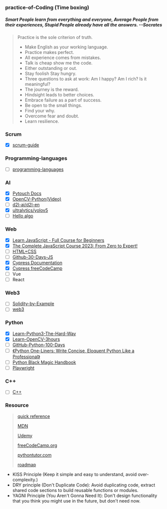 ### practice-of-Coding (Time boxing)

##### Smart People learn from everything and everyone, Average People from their experiences, Stupid People already have all the answers. --Socrates

> Practice is the sole criterion of truth.
>
> - Make English as your working language.
> - Practice makes perfect.
> - All experience comes from mistakes.
> - Talk is cheap show me the code.
> - Either outstanding or out.
> - Stay foolish Stay hungry.
> - Three questions to ask at work: Am I happy? Am I rich? Is it meaningful?
> - The journey is the reward.
> - Hindsight leads to better choices.
> - Embrace failure as a part of success.
> - Be open to the small things.
> - Find your why.
> - Overcome fear and doubt.
> - Learn resilience.

### Scrum

- [X] [scrum-guide](https://scrumguides.org/scrum-guide.html)

### Programming-languages

- [ ] [programming-languages](https://www.coursera.org/learn/programming-languages)

### AI

- [X] [Pytouch Docs](https://pytorch.org/docs/stable/index.html "https://pytorch.org/docs/stable/index.html")
- [X] [OpenCV-Python(Video)](https://www.bilibili.com/video/BV16K411W7x9?vd_source=0d0e1622a8f0252f0b3d7fbc911fe6e9 "https://www.bilibili.com/video/BV16K411W7x9?vd_source=0d0e1622a8f0252f0b3d7fbc911fe6e9")
- [ ] [d2l-ai/d2l-en](https://github.com/d2l-ai/d2l-en)
- [X] [ultralytics/yolov5](https://github.com/ultralytics/yolov5)
- [ ] [Hello algo](https://www.hello-algo.com/)

### Web

- [X] [Learn JavaScript - Full Course for Beginners](https://www.youtube.com/watch?v=PkZNo7MFNFg&list=PLWKjhJtqVAbleDe3_ZA8h3AO2rXar-q2V)
- [X] [The Complete JavaScript Course 2023: From Zero to Expert!](https://www.bilibili.com/video/BV1vA4y197C7/?spm_id_from=333.999.0.0&vd_source=6e8bee86f4b9f15cf78dbd4146208095)
- [ ] [HTML+CSS](https://www.bilibili.com/video/BV1A34y1e7wL/?spm_id_from=333.999.0.0)
- [ ] [Github-30-Days-JS](https://github.com/Asabeneh/30-Days-Of-JavaScript)
- [X] [Cypress Documentation](https://docs.cypress.io/guides/overview/why-cypress)
- [X] [Cypress freeCodeCamp](https://www.youtube.com/watch?v=u8vMu7viCm8)
- [ ] Vue
- [ ] React

### Web3

- [ ] [Solidity-by-Example](https://solidity-by-example.org/mapping/)
- [ ] [web3](https://www.bilibili.com/video/BV1E94y1m7J5/?spm_id_from=333.999.0.0)

### Python

- [X] [Learn-Python3-The-Hard-Way](https://www.bookstack.cn/read/LearnPython3TheHardWay/spilt.1.learn-py3.md)
- [X] [Learn-OpenCV-3hours](https://www.bilibili.com/video/BV16K411W7x9/?spm_id_from=333.999.0.0)
- [ ] [GitHub-Python-100-Days](https://github.com/jackfrued/Python-100-Days)
- [ ] [《Python One-Liners: Write Concise, Eloquent Python Like a Professional》](https://github.com/MackDing/practice-of-Rhythm/blob/master/Books/Python%E4%B8%80%E8%A1%8C%E6%B5%81%EF%BC%9A%E5%83%8F%E4%B8%93%E5%AE%B6%E4%B8%80%E6%A0%B7%E5%86%99%E4%BB%A3%E7%A0%81.pdf)
- [ ] [Python Black Magic Handbook](https://magic.iswbm.com/)
- [ ] [Playwright](https://playwright.dev/docs/intro)

### C++

- [ ] [C++](https://www.youtube.com/watch?v=SfGuIVzE_Os&list=PLlrATfBNZ98dudnM48yfGUldqGD0S4FFb&index=5)

### Resource

> [quick reference](https://quickref.me/)
>
> [MDN](https://developer.mozilla.org/zh-CN/docs/Learn)
>
> [Udemy](https://www.udemy.com/)
>
> [freeCodeCamp.org](https://coderadio.freecodecamp.org/)
>
> [pythontutor.com](https://pythontutor.com/)
>
> [roadmap](https://roadmap.sh/)

- KISS Principle (Keep it simple and easy to understand, avoid over-complexity.)
- DRY principle (Don't Duplicate Code): Avoid duplicating code, extract shared code sections to build reusable functions or modules.
- YAGNI Principle (You Aren't Gonna Need It): Don't design functionality that you think you might use in the future, but don't need now.
